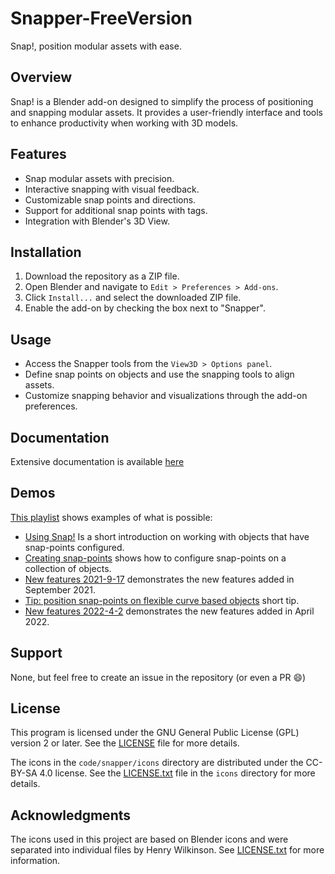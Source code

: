 # Snapper-FreeVersion

Snap!, position modular assets with ease.

## Overview

Snap! is a Blender add-on designed to simplify the process of positioning and snapping modular assets. It provides a user-friendly interface and tools to enhance productivity when working with 3D models.

## Features

- Snap modular assets with precision.
- Interactive snapping with visual feedback.
- Customizable snap points and directions.
- Support for additional snap points with tags.
- Integration with Blender's 3D View.

## Installation

1. Download the repository as a ZIP file.
2. Open Blender and navigate to `Edit > Preferences > Add-ons`.
3. Click `Install...` and select the downloaded ZIP file.
4. Enable the add-on by checking the box next to "Snapper".

## Usage

- Access the Snapper tools from the `View3D > Options panel`.
- Define snap points on objects and use the snapping tools to align assets.
- Customize snapping behavior and visualizations through the add-on preferences.

## Documentation

Extensive documentation is available [here](documentation/Snap-User-Manual.md)

## Demos

[This playlist](https://youtube.com/playlist?list=PLxyAbGpHucHZpoPBYVe8u2xWwIHP8p3yu) shows examples of what is possible:

- [Using Snap!](https://youtube.com/playlist?list=PLxyAbGpHucHZpoPBYVe8u2xWwIHP8p3yu) Is a short introduction on working with objects that have snap-points configured.
- [Creating snap-points](https://youtube.com/playlist?list=PLxyAbGpHucHZpoPBYVe8u2xWwIHP8p3yu) shows how to configure snap-points on a collection of objects.
- [New features 2021-9-17](https://youtube.com/playlist?list=PLxyAbGpHucHZpoPBYVe8u2xWwIHP8p3yu) demonstrates the new features added in September 2021.
- [Tip: position snap-points on flexible curve based objects](https://youtube.com/playlist?list=PLxyAbGpHucHZpoPBYVe8u2xWwIHP8p3yu)  short tip.
- [New features 2022-4-2](https://youtube.com/playlist?list=PLxyAbGpHucHZpoPBYVe8u2xWwIHP8p3yu) demonstrates the new features added in April 2022.

## Support

None, but feel free to create an issue in the repository (or even a PR :smile:)

## License

This program is licensed under the GNU General Public License (GPL) version 2 or later. See the [LICENSE](LICENSE) file for more details.

The icons in the `code/snapper/icons` directory are distributed under the CC-BY-SA 4.0 license. See the [LICENSE.txt](code/snapper/icons/LICENSE.txt) file in the `icons` directory for more details.

## Acknowledgments

The icons used in this project are based on Blender icons and were separated into individual files by Henry Wilkinson. See [LICENSE.txt](code/snapper/icons/LICENSE.txt) for more information.